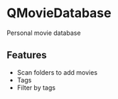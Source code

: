 # QMovieDatabase
Personal movie database


## Features

- Scan folders to add movies
- Tags
- Filter by tags
